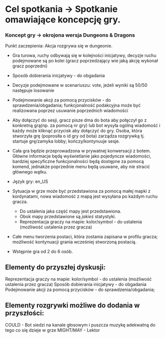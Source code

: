 # Cel spotkania -> Spotkanie omawiające koncepcję gry.


### Koncept gry -> okrojona wersja Dungeons & Dragons

Punkt zaczepienia: Akcja rozgrywa się w dungeonie.
* Gra turowa, ruchy odbywają się w kolejności inicjatywy, decyzje ruchu podejmowane są po kolei (gracz poprzedzający wie jaką akcję wykonał gracz poprzedni)

* Sposób dobierania inicjatywy - do obgadania

* Decyzje podejmowane w scenariuszu: vote, jeżeli wyniki są 50/50 następuje losowanie

* Podejmowanie akcji za pomocą przycisków - do sprawdzenia/obgadania; funkcjonalność podakcyjna może być realizowana poprzez usuwanie poprzednich wiadomości

* Aby dołączyć do sesji, gracz pisze dma do bota aby połączył go z konkretną grą(np. za pomocą nr gry) lub
bot wysyła ogólną wiadomość i każdy może kliknąć przycisk aby dołączyć do gry. Osoba, która stworzyła grę (poprosiła o id gry od bota) zarządza rozgrywką tj. startuje grę/zamyka lobby; kończy/kontynuuje sesje. 

* Cała gra będzie przeprowadzona w prywatnej konwersacji z botem. Główne informacje będą wyświetlanie jako pojedyncze wiadomości, bardziej specyficzne funkcjonalności będą dostępne za pomocą komend, jednakże poprzednie menu będą usuwane, aby nie stracić głównego wątku.

* Język gry: en\_US

* Sytuacja w grze może być przedstawiona za pomocą małej mapki z kordynatami, nowa wiadomość z mapą jest wysyłana po każdym ruchu gracza.
	* Do ustalenia jaka część mapy jest przedstawiona.
	* Obok mapy przedstawione są *jakieś* statystyki.
	* Reprezentacja graczy na mapie: kolor/symbol - do ustalenia (możliwość ustalenia przez gracza)

* Całe menu tworzenia postaci, która zostania zapisana w profilu gracza; możliwość kontynuacji grania wcześniej stworzoną postacią.

* Wstępnie gra od 2 do 6 osób.

## Elementy do przyszłej dyskusji:
Reprezentacja graczy na mapie: kolor/symbol - do ustalenia (możliwość ustalenia przez gracza)
Sposób dobierania inicjatywy - do obgadania
Podejmowanie akcji za pomocą przycisków - do sprawdzenia/obgadania; 

## Elementy rozgrywki możliwe do dodania w przyszłości:
COULD - Bot siedzi na kanale głosowym i puszcza muzykę adekwatną do tego co się dzieje w grze
MIGHT/MAY - Lektor
